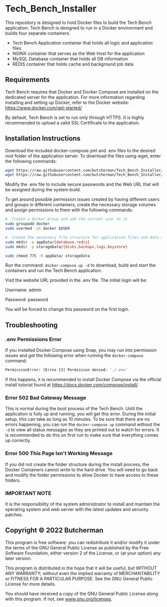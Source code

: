 # Tech_Bench_Installer

This repository is designed to hold Docker files to build the Tech Bench application.  Tech Bench is designed to run in a Docker environment and builds four separate containers.

* Tech Bench Application container that holds all logic and application files
* NGINX container that serves as the Web Host for the application
* MySQL Database container that holds all DB information
* REDIS container that holds cache and background job data

## Requirements

Tech Bench requires that Docker and Docker Compose are installed on the dedicated server for the application.  For more information regarding installing and setting up Docker, refer to the Docker website:  <https://www.docker.com/get-started/>

By default, Tech Bench is set to run only through HTTPS.  It is highly recommended to upload a valid SSL Certificate to the application.

## Installation Instructions

Download the included docker-compose.yml and .env files to the desired root folder of the application server.  To download the files using wget, enter the following commands:

```bash
wget https://raw.githubusercontent.com/butcherman/Tech_Bench_Installer/master/docker-compose.yml
wget https://raw.githubusercontent.com/butcherman/Tech_Bench_Installer/master/.env
```

Modify the .env file to include secure passwords and the Web URL that will be assigned during the system build.

To get around possible permission issues created by having different users and groups in different containers, create the necessary storage volumes and assign permissions to them with the following commands:

```bash
#  Create a Docker Group and add the current user to it
sudo groupadd docker
sudo usermod -aG docker $USER

#  Create the necessary file structure for application files and data storage
sudo mkdir -p appData/{database,redis}
sudo mkdir -p storageData/{disks,backups,logs,keystore}

sudo chmod 775 -R appData/ storageData
```

Run the command: ` docker-compose up -d ` to download, build and start the containers and run the Tech Bench application.

Visit the website URL provided in the .env file.  The initial login will be:

Username: admin

Password: password

You will be forced to change this password on the first login.

## Troubleshooting

### .env Permissions Error

If you installed Docker Compose using Snap, you may run into permission issues and get the following error when running the `docker-compose` command:

```bash
PermissionError: [Errno 13] Permission denied: './.env'
```

If this happens, it is recommended to install Docker Compose via the official install tutorial found at <https://docs.docker.com/compose/install/>

### Error 502 Bad Gateway Message

This is normal during the boot process of the Tech Bench.  Until the application is fully up and running, you will get this error.  During the initial setup, this can take as long as 10 minutes.  To be sure that there are no errors happening, you can run the ```docker-compose up``` command without the ```-d``` to view all status messages as they are printed out to watch for errors.  It is recommended to do this on first run to make sure that everything comes up correctly.

### Error 500 This Page Isn't Working Message

If you did not create the folder structure during the install process, the Docker Containers cannot write to the hard drive.  You will need to go back and modify the folder permissions to allow Docker to have access to these folders.

### IMPORTANT NOTE

It is the responsibility of the system administrator to install and maintain the operating system and web server with the latest updates and security patches.

## Copyright © 2022 Butcherman

This program is free software:  you can redistribute it and/or modify it under the terms of the GNU
General Public License as published by the Free Software Foundation, either version 2 of the License,
or (at your option) any later version.

This program is distributed in the hope that it will be useful, but WITHOUT ANY WARRANTY; without even
the implied warranty of MERCHANTABILITY or FITNESS FOR A PARTICULAR PURPOSE.  See the GNU General Public
License for more details.

You should have received a copy of the GNU General Public License along with this program.  If not, see
www.gnu.org/licenses.
